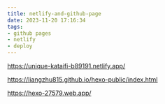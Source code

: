 ```yaml
---
title: netlify-and-github-page
date: 2023-11-20 17:16:34
tags:
- github pages
- netlify
- deploy
---
```


https://unique-kataifi-b89191.netlify.app/

https://liangzhu815.github.io/hexo-public/index.html

https://hexo-27579.web.app/
